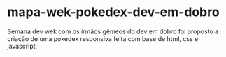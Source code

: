 # mapa-wek-pokedex-dev-em-dobro

Semana dev wek com os irmãos gêmeos do dev em dobro foi proposto a criação de uma pokedex responsiva feita com base de html, css e javascript.
